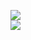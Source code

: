 [![](https://img.shields.io/badge/Made%20With-Github%20Spray-lightgrey.svg?style=for-the-badge&logo=github)](https://github.com/Annihil/github-spray#26749)  
[![](https://i.imgur.com/2DrTn0Z.gif)](https://github.com/Annihil/github-spray)
